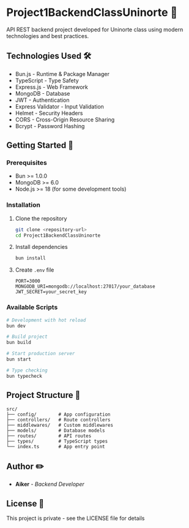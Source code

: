 # Project1BackendClassUninorte 🚀

API REST backend project developed for Uninorte class using modern technologies and best practices.

## Technologies Used 🛠️

- Bun.js - Runtime & Package Manager
- TypeScript - Type Safety
- Express.js - Web Framework
- MongoDB - Database
- JWT - Authentication
- Express Validator - Input Validation
- Helmet - Security Headers
- CORS - Cross-Origin Resource Sharing
- Bcrypt - Password Hashing

## Getting Started 🏁

### Prerequisites

- Bun >= 1.0.0
- MongoDB >= 6.0
- Node.js >= 18 (for some development tools)

### Installation

1. Clone the repository
   
   ```bash
   git clone <repository-url>
   cd Project1BackendClassUninorte
   ```

2. Install dependencies
   
   ```bash
   bun install
   ```

3. Create `.env` file
   
   ```env
   PORT=3000
   MONGODB_URI=mongodb://localhost:27017/your_database
   JWT_SECRET=your_secret_key
   ```

### Available Scripts

```bash
# Development with hot reload
bun dev

# Build project
bun build

# Start production server
bun start

# Type checking
bun typecheck
```

## Project Structure 📁

```
src/
├── config/        # App configuration
├── controllers/   # Route controllers
├── middlewares/   # Custom middlewares
├── models/        # Database models
├── routes/        # API routes
├── types/         # TypeScript types
└── index.ts       # App entry point
```

## Author ✏️

- **Aiker** - _Backend Developer_

## License 📄

This project is private - see the LICENSE file for details